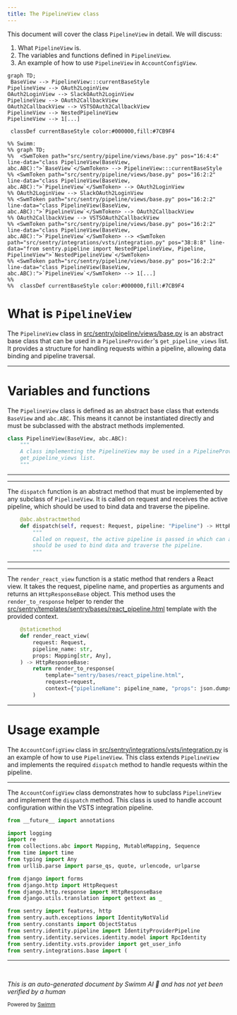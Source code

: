 ```yaml
---
title: The PipelineView class
---
```

This document will cover the class <SwmToken path="src/sentry/pipeline/views/base.py" pos="16:2:2" line-data="class PipelineView(BaseView, abc.ABC):">`PipelineView`</SwmToken> in detail. We will discuss:

1. What <SwmToken path="src/sentry/pipeline/views/base.py" pos="16:2:2" line-data="class PipelineView(BaseView, abc.ABC):">`PipelineView`</SwmToken> is.
2. The variables and functions defined in <SwmToken path="src/sentry/pipeline/views/base.py" pos="16:2:2" line-data="class PipelineView(BaseView, abc.ABC):">`PipelineView`</SwmToken>.
3. An example of how to use <SwmToken path="src/sentry/pipeline/views/base.py" pos="16:2:2" line-data="class PipelineView(BaseView, abc.ABC):">`PipelineView`</SwmToken> in <SwmToken path="src/sentry/integrations/vsts/integration.py" pos="440:7:7" line-data="        return [identity_pipeline_view, AccountConfigView()]">`AccountConfigView`</SwmToken>.

```mermaid
graph TD;
 BaseView --> PipelineView:::currentBaseStyle
PipelineView --> OAuth2LoginView
OAuth2LoginView --> SlackOAuth2LoginView
PipelineView --> OAuth2CallbackView
OAuth2CallbackView --> VSTSOAuth2CallbackView
PipelineView --> NestedPipelineView
PipelineView --> 1[...]

 classDef currentBaseStyle color:#000000,fill:#7CB9F4

%% Swimm:
%% graph TD;
%%  <SwmToken path="src/sentry/pipeline/views/base.py" pos="16:4:4" line-data="class PipelineView(BaseView, abc.ABC):">`BaseView`</SwmToken> --> PipelineView:::currentBaseStyle
%% <SwmToken path="src/sentry/pipeline/views/base.py" pos="16:2:2" line-data="class PipelineView(BaseView, abc.ABC):">`PipelineView`</SwmToken> --> OAuth2LoginView
%% OAuth2LoginView --> SlackOAuth2LoginView
%% <SwmToken path="src/sentry/pipeline/views/base.py" pos="16:2:2" line-data="class PipelineView(BaseView, abc.ABC):">`PipelineView`</SwmToken> --> OAuth2CallbackView
%% OAuth2CallbackView --> VSTSOAuth2CallbackView
%% <SwmToken path="src/sentry/pipeline/views/base.py" pos="16:2:2" line-data="class PipelineView(BaseView, abc.ABC):">`PipelineView`</SwmToken> --> <SwmToken path="src/sentry/integrations/vsts/integration.py" pos="38:8:8" line-data="from sentry.pipeline import NestedPipelineView, Pipeline, PipelineView">`NestedPipelineView`</SwmToken>
%% <SwmToken path="src/sentry/pipeline/views/base.py" pos="16:2:2" line-data="class PipelineView(BaseView, abc.ABC):">`PipelineView`</SwmToken> --> 1[...]
%% 
%%  classDef currentBaseStyle color:#000000,fill:#7CB9F4
```

# What is <SwmToken path="src/sentry/pipeline/views/base.py" pos="16:2:2" line-data="class PipelineView(BaseView, abc.ABC):">`PipelineView`</SwmToken>

The <SwmToken path="src/sentry/pipeline/views/base.py" pos="16:2:2" line-data="class PipelineView(BaseView, abc.ABC):">`PipelineView`</SwmToken> class in <SwmPath>[src/sentry/pipeline/views/base.py](src/sentry/pipeline/views/base.py)</SwmPath> is an abstract base class that can be used in a `PipelineProvider`'s <SwmToken path="src/sentry/pipeline/views/base.py" pos="19:1:1" line-data="    get_pipeline_views list.">`get_pipeline_views`</SwmToken> list. It provides a structure for handling requests within a pipeline, allowing data binding and pipeline traversal.

<SwmSnippet path="/src/sentry/pipeline/views/base.py" line="16">

---

# Variables and functions

The <SwmToken path="src/sentry/pipeline/views/base.py" pos="16:2:2" line-data="class PipelineView(BaseView, abc.ABC):">`PipelineView`</SwmToken> class is defined as an abstract base class that extends <SwmToken path="src/sentry/pipeline/views/base.py" pos="16:4:4" line-data="class PipelineView(BaseView, abc.ABC):">`BaseView`</SwmToken> and <SwmToken path="src/sentry/pipeline/views/base.py" pos="16:7:9" line-data="class PipelineView(BaseView, abc.ABC):">`abc.ABC`</SwmToken>. This means it cannot be instantiated directly and must be subclassed with the abstract methods implemented.

```python
class PipelineView(BaseView, abc.ABC):
    """
    A class implementing the PipelineView may be used in a PipelineProviders
    get_pipeline_views list.
    """
```

---

</SwmSnippet>

<SwmSnippet path="/src/sentry/pipeline/views/base.py" line="22">

---

The <SwmToken path="src/sentry/pipeline/views/base.py" pos="23:3:3" line-data="    def dispatch(self, request: Request, pipeline: &quot;Pipeline&quot;) -&gt; HttpResponseBase:">`dispatch`</SwmToken> function is an abstract method that must be implemented by any subclass of <SwmToken path="src/sentry/pipeline/views/base.py" pos="16:2:2" line-data="class PipelineView(BaseView, abc.ABC):">`PipelineView`</SwmToken>. It is called on request and receives the active pipeline, which should be used to bind data and traverse the pipeline.

```python
    @abc.abstractmethod
    def dispatch(self, request: Request, pipeline: "Pipeline") -> HttpResponseBase:
        """
        Called on request, the active pipeline is passed in which can and
        should be used to bind data and traverse the pipeline.
        """
```

---

</SwmSnippet>

<SwmSnippet path="/src/sentry/pipeline/views/base.py" line="29">

---

The <SwmToken path="src/sentry/pipeline/views/base.py" pos="30:3:3" line-data="    def render_react_view(">`render_react_view`</SwmToken> function is a static method that renders a React view. It takes the request, pipeline name, and properties as arguments and returns an <SwmToken path="src/sentry/pipeline/views/base.py" pos="34:5:5" line-data="    ) -&gt; HttpResponseBase:">`HttpResponseBase`</SwmToken> object. This method uses the <SwmToken path="src/sentry/pipeline/views/base.py" pos="35:3:3" line-data="        return render_to_response(">`render_to_response`</SwmToken> helper to render the <SwmPath>[src/sentry/templates/sentry/bases/react_pipeline.html](src/sentry/templates/sentry/bases/react_pipeline.html)</SwmPath> template with the provided context.

```python
    @staticmethod
    def render_react_view(
        request: Request,
        pipeline_name: str,
        props: Mapping[str, Any],
    ) -> HttpResponseBase:
        return render_to_response(
            template="sentry/bases/react_pipeline.html",
            request=request,
            context={"pipelineName": pipeline_name, "props": json.dumps(props)},
        )
```

---

</SwmSnippet>

# Usage example

The <SwmToken path="src/sentry/integrations/vsts/integration.py" pos="440:7:7" line-data="        return [identity_pipeline_view, AccountConfigView()]">`AccountConfigView`</SwmToken> class in <SwmPath>[src/sentry/integrations/vsts/integration.py](src/sentry/integrations/vsts/integration.py)</SwmPath> is an example of how to use <SwmToken path="src/sentry/pipeline/views/base.py" pos="16:2:2" line-data="class PipelineView(BaseView, abc.ABC):">`PipelineView`</SwmToken>. This class extends <SwmToken path="src/sentry/pipeline/views/base.py" pos="16:2:2" line-data="class PipelineView(BaseView, abc.ABC):">`PipelineView`</SwmToken> and implements the required <SwmToken path="src/sentry/pipeline/views/base.py" pos="23:3:3" line-data="    def dispatch(self, request: Request, pipeline: &quot;Pipeline&quot;) -&gt; HttpResponseBase:">`dispatch`</SwmToken> method to handle requests within the pipeline.

<SwmSnippet path="/src/sentry/integrations/vsts/integration.py" line="1">

---

The <SwmToken path="src/sentry/integrations/vsts/integration.py" pos="440:7:7" line-data="        return [identity_pipeline_view, AccountConfigView()]">`AccountConfigView`</SwmToken> class demonstrates how to subclass <SwmToken path="src/sentry/pipeline/views/base.py" pos="16:2:2" line-data="class PipelineView(BaseView, abc.ABC):">`PipelineView`</SwmToken> and implement the <SwmToken path="src/sentry/pipeline/views/base.py" pos="23:3:3" line-data="    def dispatch(self, request: Request, pipeline: &quot;Pipeline&quot;) -&gt; HttpResponseBase:">`dispatch`</SwmToken> method. This class is used to handle account configuration within the VSTS integration pipeline.

```python
from __future__ import annotations

import logging
import re
from collections.abc import Mapping, MutableMapping, Sequence
from time import time
from typing import Any
from urllib.parse import parse_qs, quote, urlencode, urlparse

from django import forms
from django.http import HttpRequest
from django.http.response import HttpResponseBase
from django.utils.translation import gettext as _

from sentry import features, http
from sentry.auth.exceptions import IdentityNotValid
from sentry.constants import ObjectStatus
from sentry.identity.pipeline import IdentityProviderPipeline
from sentry.identity.services.identity.model import RpcIdentity
from sentry.identity.vsts.provider import get_user_info
from sentry.integrations.base import (
```

---

</SwmSnippet>

&nbsp;

*This is an auto-generated document by Swimm AI 🌊 and has not yet been verified by a human*

<SwmMeta version="3.0.0" repo-id="Z2l0aHViJTNBJTNBc2VudHJ5LWRlbW8tMSUzQSUzQVN3aW1tLURlbW8=" repo-name="sentry-demo-1" doc-type="class"><sup>Powered by [Swimm](/)</sup></SwmMeta>

